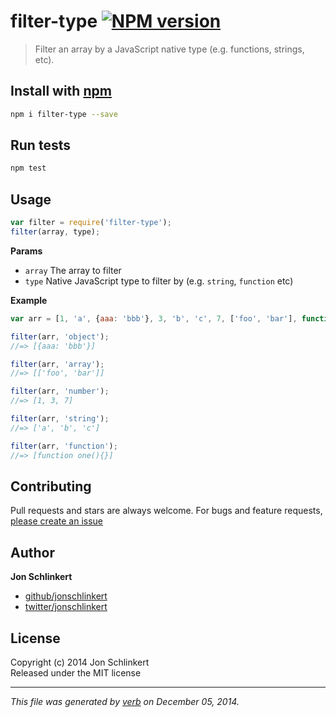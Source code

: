 # filter-type [![NPM version](https://badge.fury.io/js/filter-type.svg)](http://badge.fury.io/js/filter-type)

> Filter an array by a JavaScript native type (e.g. functions, strings, etc).

## Install with [npm](npmjs.org)

```bash
npm i filter-type --save
```

## Run tests

```bash
npm test
```

## Usage

```js
var filter = require('filter-type');
filter(array, type);
```
**Params**

 - `array` The array to filter
 - `type` Native JavaScript type to filter by (e.g. `string`, `function` etc)

**Example**

```js
var arr = [1, 'a', {aaa: 'bbb'}, 3, 'b', 'c', 7, ['foo', 'bar'], function one(){}];

filter(arr, 'object');
//=> [{aaa: 'bbb'}]

filter(arr, 'array');
//=> [['foo', 'bar']]

filter(arr, 'number');
//=> [1, 3, 7]

filter(arr, 'string');
//=> ['a', 'b', 'c']

filter(arr, 'function');
//=> [function one(){}]
```

## Contributing
Pull requests and stars are always welcome. For bugs and feature requests, [please create an issue](https://github.com/jonschlinkert/filter-type/issues)

## Author

**Jon Schlinkert**
 
+ [github/jonschlinkert](https://github.com/jonschlinkert)
+ [twitter/jonschlinkert](http://twitter.com/jonschlinkert) 

## License
Copyright (c) 2014 Jon Schlinkert  
Released under the MIT license

***

_This file was generated by [verb](https://github.com/assemble/verb) on December 05, 2014._